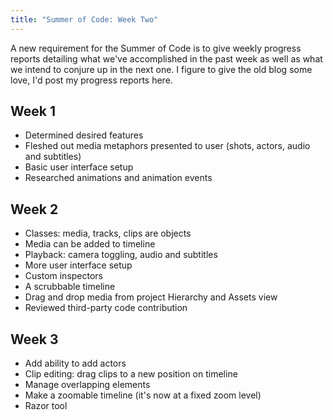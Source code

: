 ```yaml
---
title: "Summer of Code: Week Two"
---
```


A new requirement for the Summer of Code is to give weekly progress reports detailing what we've accomplished in the past week as well as what we intend to conjure up in the next one. I figure to give the old blog some love, I'd post my progress reports here.


## Week 1

- Determined desired features
- Fleshed out media metaphors presented to user (shots, actors, audio and subtitles)
- Basic user interface setup
- Researched animations and animation events


## Week 2

- Classes: media, tracks, clips are objects
- Media can be added to timeline
- Playback: camera toggling, audio and subtitles
- More user interface setup
- Custom inspectors
- A scrubbable timeline
- Drag and drop media from project Hierarchy and Assets view
- Reviewed third-party code contribution


## Week 3

- Add ability to add actors
- Clip editing: drag clips to a new position on timeline
- Manage overlapping elements
- Make a zoomable timeline (it's now at a fixed zoom level)
- Razor tool
